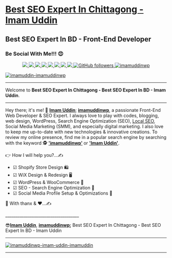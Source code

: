 <h1><a href="https://imamuddinwp.blogspot.com" target="_blank">Best SEO Expert In Chittagong - Imam Uddin</a></h1>
<h2>Best SEO Expert In BD - Front-End Developer</h2>
<h3>Be Social With Me!!! 😍</h3>
<p align="center">  
  <a href="https://twitter.com/imamuddinwp" target="_blank">
    <img src="https://img.shields.io/badge/-Twitter-1ca0f1?style=flat&labelColor=1ca0f1&logo=twitter&logoColor=white&link=https://twitter.com/imamuddinwp">
  </a>
  <a href="https://www.linkedin.com/in/imamuddinwp/" target="_blank">
    <img src="https://img.shields.io/badge/-Linkedin-1ca0f1?style=flat&labelColor=1ca0f1&logo=linkedin&logoColor=white&link=https://www.linkedin.com/in/imamuddinwp/">
  </a>
  <a href="https://behance.net/imamuddinwp" target="_blank">
    <img src="https://img.shields.io/badge/-Behance-053eff?style=flat&labelColor=053eff&logo=behance&logoColor=white&link=https://behance.net/imamuddinwp">
  </>
   <a href="https://www.instagram.com/imamuddinwp/" target="_blank">
    <img src="https://img.shields.io/badge/-Instagram-1ca0f1?style=flat&labelColor=1ca0f1&logo=instagram&logoColor=white&link=https://www.instagram.com/imamuddinwp/">
  </a> 
   <a href="https://bn.quora.com/profile/Imam-Uddin-Wp" target="_blank">
    <img src="https://img.shields.io/badge/-Quora-1ca0f1?style=flat&labelColor=1ca0f1&logo=quora&logoColor=white&link=https://bn.quora.com/profile/Imam-Uddin-Wp">
  </a>
    <a href="https://imamuddinwp.medium.com/" target="_blank">
    <img src="https://img.shields.io/badge/-Medium-1877F2?style=flat&labelColor=1877F2&logo=medium&logoColor=white&link=https://imamuddinwp.medium.com/">
  </a>
   <a href="https://facebook.com/imamuddinwp" target="_blank">
    <img src="https://img.shields.io/badge/-Facebook-1877F2?style=flat&labelColor=1877F2&logo=facebook&logoColor=white&link=https://facebook.com/imamuddinwp">
  </a>
  <a href="https://dribbble.com/imamuddinwp" target="_blank">
    <img src="https://img.shields.io/badge/-Dribbble-1877F2?style=flat&labelColor=1877F2&logo=dribbble&logoColor=white&link=https://dribbble.com/imamuddinwp">
  </a>
  <a href="https://github.com/imamuddinwp" target="_blank">
    <img alt="GitHub followers" src="https://img.shields.io/github/followers/imamuddinwp?label=Github&style=flat">
  </a>
  <a href="https://github.com/imamuddinwp" target="_blank">
    <img src="https://komarev.com/ghpvc/?username=imamuddinwp&label=Views&color=brightgreen&style=flat" alt="imamuddinwp" />
  </a>
</p
<hr>
<a href="https://imamuddinwp.dorik.io/" target="_blank"> <img src="https://github.com/imamuddinwp/imamuddinwp/blob/main/responsive-web-design-banner-imamuddinwp-.png" alt="imamuddin-imamuddinwp" /></a>
<hr>
<p> Welcome to <b>Best SEO Expert In Chittagong - Best SEO Expert In BD - Imam Uddin</b>. <hr> Hey there; it's me! 🤠 <b><a href="https://imamuddinwp.wixsite.com/imamuddin">Imam Uddin</a></b>; <b><a href="https://imamuddinwp.carrd.co">imamuddinwp</a></b>, a passionate Front-End Web Developer & SEO Expert. I always love to play with codes, blogging, web design, WordPress, Search Engine Optimization (SEO), <a href="https://imamuddinwp.gitbook.io/local-seo/">Local SEO</a>, Social Media Marketing (SMM), and especially digital marketing. I also love to keep me up-to-date with new technologies & innovative creations. To review my online presence, find me in a popular search engine by searching with the keyword 🕵 <b><a href="https://about.me/imamuddinwp/">'imamuddinwp'</a> </b>  or  <b><a href="https://imamuddinwp.dorik.io/">'Imam Uddin'</a></b>. </p>
<p>👉 How I will help you?...✍</p>
<ul>
<li> ☑ Shopify Store Design 🛍️ </li>
<li> ☑ WiX  Design & Redesign 🖥</li>
<li> ☑ WordPress & WooCommerce 🛒</li>
<li> ☑ SEO - Search Engine Optimization 🎯 </li>
<li> ☑ Social Media Profile Setup & Optimizations 🚀</li>
</ul>
<p>🤝 With thanx & ♥...✍</p>
____________________________________
<p>😎<b><a href="https://talent.hubstaff.com/profiles/imam-uddin">Imam Uddin</b></a>, <b><a href="https://www.fiverr.com/imamuddinwp">imamuddinwp</a>;</b> Best SEO Expert In Chittagong - Best SEO Expert In BD - Imam Uddin</p>
<hr>
<a href="https://about.me/imamuddinwp" target="_blank"> <img src="https://github.com/imamuddinwp/imamuddinwp/blob/main/imam-uddin-imamuddinwp.png" alt="imamuddinwp-imam-uddin-imamuddin" /></a>
<hr>
